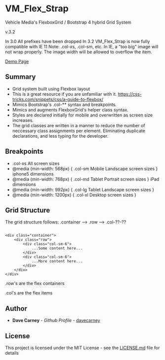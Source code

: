 # VM_Flex_Strap

Vehicle Media's FlexboxGrid / Bootstrap 4 hybrid Grid System

v.3.2

In 3.0 All prefixes have been dropped
In 3.2 VM_Flex_Strap is now fully compatible with IE 11
Note: .col-xs, .col-sm, etc. In IE, a "too big" image will not wrap properly. The image width will be allowed to overflow the item.

[Demo Page](http://frontend.vehicle44.com/VM_Flex_Strap/)

## Summary

* Grid system built using Flexbox layout
* This is a great resource if you are unfamiliar with it. https://css-tricks.com/snippets/css/a-guide-to-flexbox/
* Mimics Bootstrap's .col-** syntax and breakpoints.
* Mimics and augments FlexboxGrid's helper class syntax.
* Styles are declared initially for mobile and overwritten as screen size increases.
* The grid classes are written in a manner to reduce the number of neccessary class assignments per element. Eliminating duplicate declarations, and less typing for the developer.



## Breakpoints


* .col-xs All screen sizes
* @media (min-width: 568px) { .col-sm Mobile Landscape screen sizes } iphone5 dimensions
* @media (min-width: 768px) { .col-md Tablet Portrait screen sizes } iPad dimensions
* @media (min-width: 992px) { .col-lg Tablet Landscape screen sizes }
* @media (min-width: 1200px) { .col-xl Desktop screen sizes }


## Grid Structure

The grid structure follows: .container --> .row --> .col-??-??

```

<div class="container">
	<div class="row">
		<div class="col-sm-6">
			...Some content here...
		</div>
		<div class="col-sm-6">
			...More content here...
		</div>
	</div>
</div>

```

.row's are the flex containers

.col's are the flex items

## Author

* **Dave Carney** - *Github Profile* - [davecarney](https://github.com/davecarney)

## License

This project is licensed under the MIT License - see the [LICENSE.md](LICENSE.md) file for details

